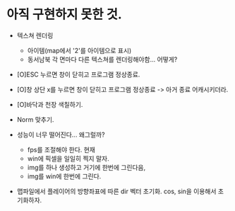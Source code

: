 # 아직 구현하지 못한 것.

- 텍스쳐 렌더링
	- 아이템(map에서 '2'를 아이템으로 표시)
	- 동서남북 각 면마다 다른 텍스쳐를 렌더링해야함... 어떻게?

- [O]ESC 누르면 창이 닫히고 프로그램 정상종료.
- [O]창 상단 x를 누르면 창이 닫히고 프로그램 정상종료 -> 아거 종료 어캐시키더라.
- [O]바닥과 천장 색칠하기.
- Norm 맞추기.

- 성능이 너무 떨어진다... 왜그럴까?
	- fps를 조절해야 한다. 현재
	- win에 픽셀을 일일히 찍지 말자.
	- img를 하나 생성하고 거기에 한번에 그린다음,
	- img를 win에 한번에 그린다.

- 맵파일에서 플레이어의 방향좌표에 따른 dir 벡터 초기화. cos, sin을 이용해서 초기화하자.
